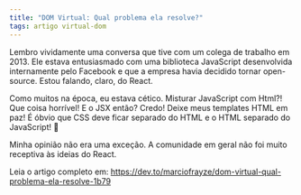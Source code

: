 ```yaml
---
title: "DOM Virtual: Qual problema ela resolve?"
tags: artigo virtual-dom
---
```


Lembro vividamente uma conversa que tive com um colega de trabalho em 2013. Ele estava entusiasmado com uma biblioteca JavaScript desenvolvida internamente pelo Facebook e que a empresa havia decidido tornar open-source. Estou falando, claro, do React.

Como muitos na época, eu estava cético. Misturar JavaScript com Html?! Que coisa horrível! E o JSX então? Credo! Deixe meus templates HTML em paz! É óbvio que CSS deve ficar separado do HTML e o HTML separado do JavaScript! 😤

Minha opinião não era uma exceção. A comunidade em geral não foi muito receptiva às ideias do React. 

Leia o artigo completo em: https://dev.to/marciofrayze/dom-virtual-qual-problema-ela-resolve-1b79
